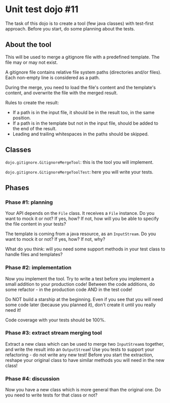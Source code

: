 # Unit test dojo #11

The task of this dojo is to create a tool (few java classes) with test-first approach.
Before you start, do some planning about the tests.

## About the tool

This will be used to merge a gitignore file with a predefined template. The file may or may not exist.

A gitignore file contains relative file system paths (directories and/or files). Each non-empty line is considered as a path.

During the merge, you need to load the file's content and the template's content, and overwrite the file with the merged result.

Rules to create the result:

- If a path is in the input file, it should be in the result too, in the same position.
- If a path is in the template but not in the input file, should be added to the end of the result.
- Leading and trailing whitespaces in the paths should be skipped.

## Classes

`dojo.gitignore.GitignoreMergeTool`: this is the tool you will implement.

`dojo.gitignore.GitignoreMergeToolTest`: here you will write your tests.

## Phases

### Phase #1: planning

Your API depends on the `File` class. It receives a `File` instance. Do you want to mock it or not? If yes, how?
If not, how will you be able to specify the file content in your tests?

The template is coming from a java resource, as an `InputStream`. Do you want to mock it or not? If yes, how? If not, why?

What do you think: will you need some support methods in your test class to handle files and templates?

### Phase #2: implementation

Now you implement the tool. Try to write a test before you implement a small addition to your production code!
Between the code additions, do some refactor - in the production code AND in the test code!

Do NOT build a starship at the beginning. Even if you see that you will need some code later (because you planned it), don't
create it until you really need it!

Code coverage with your tests should be 100%.

### Phase #3: extract stream merging tool

Extract a new class which can be used to merge two `InputStream`s together, and write the result into an `OutputStream`!
Use you tests to support your refactoring - do not write any new test!
Before you start the extraction, reshape your original class to have similar methods you will need in the new class!

### Phase #4: discussion

Now you have a new class which is more general than the original one. Do you need to write tests for that class or not?

